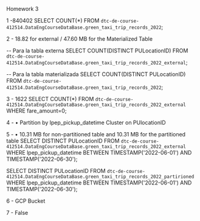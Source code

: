 Homework 3

1 -840402
SELECT COUNT(*)
FROM `dtc-de-course-412514.DataEngCourseDataBase.green_taxi_trip_records_2022`;


2 - 18.82 for external / 47.60 MB for the Materialized Table

-- Para la tabla externa
SELECT COUNT(DISTINCT PULocationID)
FROM `dtc-de-course-412514.DataEngCourseDataBase.green_taxi_trip_records_2022_external`;

-- Para la tabla materializada
SELECT COUNT(DISTINCT PULocationID)
FROM `dtc-de-course-412514.DataEngCourseDataBase.green_taxi_trip_records_2022`;


3 - 1622
SELECT COUNT(*)
FROM `dtc-de-course-412514.DataEngCourseDataBase.green_taxi_trip_records_2022_external`
WHERE fare_amount=0;


4 - 	•	Partition by lpep_pickup_datetime Cluster on PUlocationID


5 - 	•	10.31 MB for non-partitioned table and 10.31 MB for the partitioned table
SELECT DISTINCT PULocationID
FROM `dtc-de-course-412514.DataEngCourseDataBase.green_taxi_trip_records_2022_external`
WHERE lpep_pickup_datetime BETWEEN TIMESTAMP('2022-06-01') AND TIMESTAMP('2022-06-30');


SELECT DISTINCT PULocationID
FROM `dtc-de-course-412514.DataEngCourseDataBase.green_taxi_trip_records_2022_partirioned`
WHERE lpep_pickup_datetime BETWEEN TIMESTAMP('2022-06-01') AND TIMESTAMP('2022-06-30');

6 - 	GCP Bucket

7 - False
